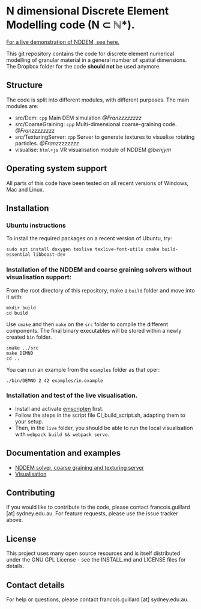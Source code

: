 # N dimensional Discrete Element Modelling code (N ⊂ ℕ*).
[For a live demonstration of NDDEM, see here.](https://franzzzzzzzz.github.io/NDDEM/visualise/docs/index.html#particle-visualisation)

This git repository contains the code for discrete element numerical modelling of granular material in a general number of spatial dimensions. The Dropbox folder for the code **should not** be used anymore.  

## Structure
The code is split into different modules, with different purposes. The main modules are:
- src/Dem: `cpp` Main DEM simulation *@Franzzzzzzzz*
- src/CoarseGraining: `cpp` Multi-dimensional coarse-graining code. *@Franzzzzzzzz*
- src/TexturingServer: `cpp` Server to generate textures to visualise rotating particles. *@Franzzzzzzzz*
- visualise: `html+js` VR visualisation module of NDDEM *@benjym*

## Operating system support
All parts of this code have been tested on all recent versions of Windows, Mac and Linux.

## Installation

### Ubuntu instructions

To install the required packages on a recent version of Ubuntu, try:

```
sudo apt install doxygen texlive texlive-font-utils cmake build-essential libboost-dev
```

### Installation of the NDDEM and coarse graining solvers without visualisation support:

From the root directory of this repository, make a `build` folder and move into it with:

```
mkdir build
cd build
```

Use `cmake` and then `make` on the `src` folder to compile the different components. The final binary executables will be stored within a newly created `bin` folder.

```
cmake ../src
make DEMND
cd ..
```

You can run an example from the `examples` folder as that oper:

```
./bin/DEMND 2 42 examples/in.example
```

### Installation and test of the live visualisation. 
- Install and activate [emscripten](https://emscripten.org/docs/tools_reference/emsdk.html) first.
- Follow the steps in the script file CI_build_script.sh, adapting them to your setup.
- Then, in the `live` folder, you should be able to run the local visualisation with `webpack build && webpack serve`. 

## Documentation and examples
 - [NDDEM solver, coarse graining and texturing server](https://franzzzzzzzz.github.io/NDDEM/html/index.html)
 - [Visualisation](https://franzzzzzzzz.github.io/NDDEM/visualise/docs/index.html)
<!-- Additional information and project progress are available as a [Dropbox Paper](https://paper.dropbox.com/doc/N-Dimensional-DEM--ATnZ6ZOpm18JqKQGFYDe3eS0Ag-cM3nXtl2Yy4gNNfqlNYeS). -->

## Contributing
If you would like to contribute to the code, please contact francois.guillard [at] sydney.edu.au. For feature requests, please use the issue tracker above.

## License
This project uses many open source resources and is itself distributed under the GNU GPL License - see the INSTALL.md and LICENSE files for details.

## Contact details
For help or questions, please contact francois.guillard [at] sydney.edu.au.

<!--- Edited 27/04/2020. -->
